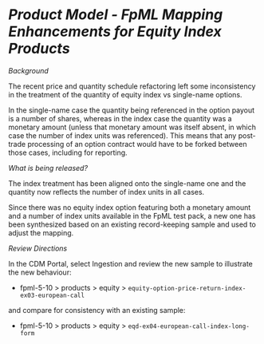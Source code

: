 # *Product Model - FpML Mapping Enhancements for Equity Index Products*

_Background_

The recent price and quantity schedule refactoring left some inconsistency in the treatment of the quantity of equity index vs single-name options.

In the single-name case the quantity being referenced in the option payout is a number of shares, whereas in the index case the quantity was a monetary amount (unless that monetary amount was itself absent, in which case the number of index units was referenced). This means that any post-trade processing of an option contract would have to be forked between those cases, including for reporting.

_What is being released?_

The index treatment has been aligned onto the single-name one and the quantity now reflects the number of index units in all cases.

Since there was no equity index option featuring both a monetary amount and a number of index units available in the FpML test pack, a new one has been synthesized based on an existing record-keeping sample and used to adjust the mapping.

_Review Directions_

In the CDM Portal, select Ingestion and review the new sample to illustrate the new behaviour:

- fpml-5-10 > products > equity > `equity-option-price-return-index-ex03-european-call`

and compare for consistency with an existing sample:

- fpml-5-10 > products > equity > `eqd-ex04-european-call-index-long-form`
